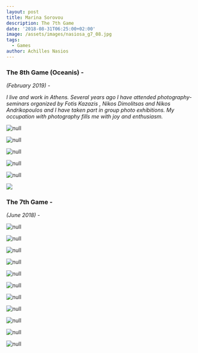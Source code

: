 ```yaml
---
layout: post
title: Marina Sorovou
description: The 7th Game
date: '2018-08-31T06:25:00+02:00'
image: /assets/images/nasiosa_g7_08.jpg
tags:
  - Games
author: Achilles Nasios
---
```

### The 8th Game (Oceanis) -

_(February 2019) -_

_I live and work in Athens. Several years ago I have attended photography-seminars organized by Fotis Kazazis , Nikos Dimolitsas and Nikos Andrikopoulos and I have taken part in group photo exhibitions. My occupation with photography fills me with joy and enthusiasm._

![null](/assets/images/sorovou_g8_pres.jpg#full)

![null](/assets/images/sorovou_g8_01.jpg)

![null](/assets/images/sorovou_g8_02.jpg)

![null](/assets/images/sorovou_g8_03.jpg)

![null](/assets/images/sorovou_g8_04.jpg)

![](/assets/images/sorovou_g8_05.jpg)

### The 7th Game -

_(June 2018) -_

![null](/assets/images/sorovou-g7-02.jpg)

![null](/assets/images/sorovou-g7-03.jpg)

![null](/assets/images/sorovou-g7-04.jpg)

![null](/assets/images/sorovou-g7-05.jpg)

![null](/assets/images/sorovou-g7-06.jpg)

![null](/assets/images/sorovou-g7-07.jpg)

![null](/assets/images/sorovou-g7-08.jpg)

![null](/assets/images/sorovou-g7-09.jpg)

![null](/assets/images/sorovou-g7-10.jpg)

![null](/assets/images/sorovou-g7-11.jpg)

![null](/assets/images/sorovou-g7-12.jpg)
